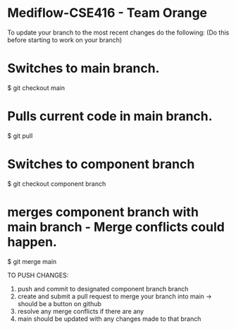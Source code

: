 # Mediflow-CSE416 - Team Orange

To update your branch to the most recent changes do the following:
(Do this before starting to work on your branch)

# Switches to main branch.
$ git checkout main
# Pulls current code in main branch.
$ git pull
# Switches to component branch
$ git checkout component branch
# merges component branch with main branch - Merge conflicts could happen.
$ git merge main

TO PUSH CHANGES:

1. push and commit to designated component branch branch
2. create and submit a pull request to merge your branch into main -> should be a button on github
3. resolve any merge conflicts if there are any
4. main should be updated with any changes made to that branch
